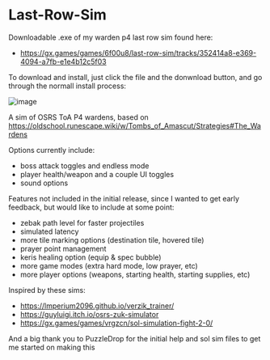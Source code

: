 # Last-Row-Sim
Downloadable .exe of my warden p4 last row sim found here:
- https://gx.games/games/6f00u8/last-row-sim/tracks/352414a8-e369-4094-a7fb-e1e4b12c5f03

To download and install, just click the file and the donwnload button, and go through the normall install process:

![image](https://github.com/burntfish44/Last-Row-Sim/assets/14120647/64715da0-bd3b-4f66-bed3-d9c060e026aa)


A sim of OSRS ToA P4 wardens, based on https://oldschool.runescape.wiki/w/Tombs_of_Amascut/Strategies#The_Wardens

Options currently include:
  - boss attack toggles and endless mode
  - player health/weapon and a couple UI toggles
  - sound options

Features not included in the initial release, since I wanted to get early feedback, but would like to include at some point:
  - zebak path level for faster projectiles
  - simulated latency
  - more tile marking options (destination tile, hovered tile)
  - prayer point management
  - keris healing option (equip & spec bubble)
  - more game modes (extra hard mode, low prayer, etc)
  - more player options (weapons, starting health, starting supplies, etc)
  
Inspired by these sims:

  - https://lmperium2096.github.io/verzik_trainer/
  - https://guyluigi.itch.io/osrs-zuk-simulator
  - https://gx.games/games/vrgzcn/sol-simulation-fight-2-0/

And a big thank you to PuzzleDrop for the initial help and sol sim files to get me started on making this
